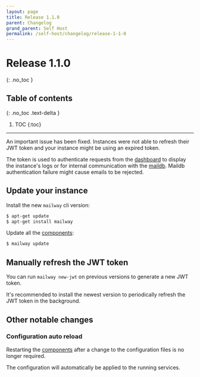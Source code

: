 ```yaml
---
layout: page
title: Release 1.1.0
parent: Changelog
grand_parent: Self Host
permalink: /self-host/changelog/release-1-1-0
---
```


# Release 1.1.0
{: .no_toc }

## Table of contents
{: .no_toc .text-delta }

1. TOC
{:toc}

---

An important issue has been fixed.
Instances were not able to refresh their JWT token and your instance might be using an expired token.

The token is used to authenticate requests from the [dashboard] to display the instance's logs or for internal communication with the [maildb].
Maildb authentication failure might cause emails to be rejected.

## Update your instance

Install the new `mailway` cli version:
```sh
$ apt-get update
$ apt-get install mailway
```

Update all the [components]:
```sh
$ mailway update
```

## Manually refresh the JWT token

You can run `mailway new-jwt` on previous versions to generate a new JWT token.

It's recommended to install the newest version to periodically refresh the JWT token in the background.

## Other notable changes

### Configuration auto reload

Restarting the [components] after a change to the configuration files is no longer required.

The configuration will automatically be applied to the running services.

[dashboard]: https://dash.mailway.app
[maildb]: https://github.com/mailway-app/maildb
[components]: /self-host/components

